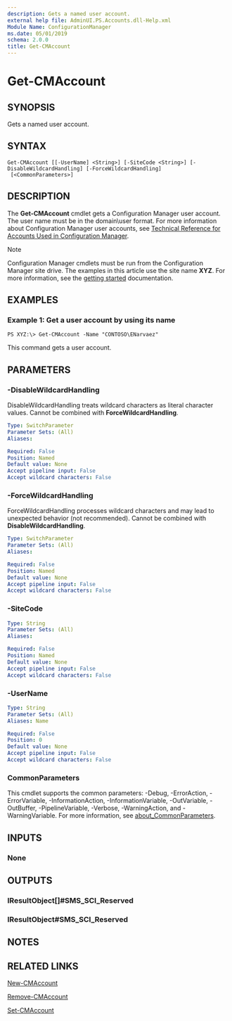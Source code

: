 ```yaml
---
description: Gets a named user account.
external help file: AdminUI.PS.Accounts.dll-Help.xml
Module Name: ConfigurationManager
ms.date: 05/01/2019
schema: 2.0.0
title: Get-CMAccount
---
```


# Get-CMAccount

## SYNOPSIS
Gets a named user account.

## SYNTAX

```
Get-CMAccount [[-UserName] <String>] [-SiteCode <String>] [-DisableWildcardHandling] [-ForceWildcardHandling]
 [<CommonParameters>]
```

## DESCRIPTION
The **Get-CMAccount** cmdlet gets a Configuration Manager user account.
The user name must be in the domain\user format.
For more information about Configuration Manager user accounts, see [Technical Reference for Accounts Used in Configuration Manager](https://docs.microsoft.com/mem/configmgr/core/plan-design/hierarchy/accounts).

> [!NOTE]
> Configuration Manager cmdlets must be run from the Configuration Manager site drive.
> The examples in this article use the site name **XYZ**. For more information, see the
> [getting started](/powershell/sccm/overview) documentation.

## EXAMPLES

### Example 1: Get a user account by using its name
```
PS XYZ:\> Get-CMAccount -Name "CONTOSO\ENarvaez"
```

This command gets a user account.

## PARAMETERS

### -DisableWildcardHandling
DisableWildcardHandling treats wildcard characters as literal character values. Cannot be combined with **ForceWildcardHandling**.

```yaml
Type: SwitchParameter
Parameter Sets: (All)
Aliases:

Required: False
Position: Named
Default value: None
Accept pipeline input: False
Accept wildcard characters: False
```

### -ForceWildcardHandling
ForceWildcardHandling processes wildcard characters and may lead to unexpected behavior (not recommended). Cannot be combined with **DisableWildcardHandling**.

```yaml
Type: SwitchParameter
Parameter Sets: (All)
Aliases:

Required: False
Position: Named
Default value: None
Accept pipeline input: False
Accept wildcard characters: False
```

### -SiteCode
```yaml
Type: String
Parameter Sets: (All)
Aliases:

Required: False
Position: Named
Default value: None
Accept pipeline input: False
Accept wildcard characters: False
```

### -UserName
```yaml
Type: String
Parameter Sets: (All)
Aliases: Name

Required: False
Position: 0
Default value: None
Accept pipeline input: False
Accept wildcard characters: False
```

### CommonParameters
This cmdlet supports the common parameters: -Debug, -ErrorAction, -ErrorVariable, -InformationAction, -InformationVariable, -OutVariable, -OutBuffer, -PipelineVariable, -Verbose, -WarningAction, and -WarningVariable. For more information, see [about_CommonParameters](http://go.microsoft.com/fwlink/?LinkID=113216).

## INPUTS

### None

## OUTPUTS

### IResultObject[]#SMS_SCI_Reserved

### IResultObject#SMS_SCI_Reserved

## NOTES

## RELATED LINKS

[New-CMAccount](New-CMAccount.md)

[Remove-CMAccount](Remove-CMAccount.md)

[Set-CMAccount](Set-CMAccount.md)


